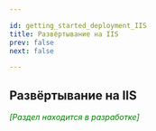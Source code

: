 ```yaml
---

id: getting_started_deployment_IIS
title: Развёртывание на IIS
prev: false
next: false 

---
```


## Развёртывание на IIS

<font color="green">

*\[Раздел находится в разработке\]*

</font>